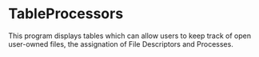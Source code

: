# TableProcessors
This program displays tables which can allow users to keep track of open user-owned files, the assignation of File Descriptors and Processes.
